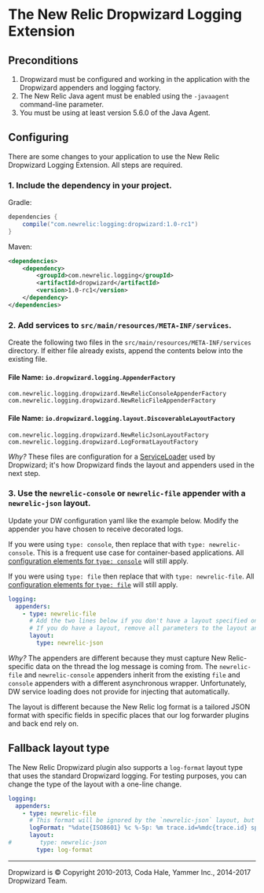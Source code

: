 # The New Relic Dropwizard Logging Extension

## Preconditions

1. Dropwizard must be configured and working in the application with the Dropwizard appenders and logging factory.
2. The New Relic Java agent must be enabled using the `-javaagent` command-line parameter.
3. You must be using at least version 5.6.0 of the Java Agent.

## Configuring

There are some changes to your application to use the New Relic Dropwizard Logging Extension. All steps are required.

### 1. Include the dependency in your project.

Gradle:

```groovy
dependencies {
    compile("com.newrelic:logging:dropwizard:1.0-rc1")
}
```

Maven:

```xml
<dependencies>
    <dependency>
        <groupId>com.newrelic.logging</groupId>
        <artifactId>dropwizard</artifactId>
        <version>1.0-rc1</version>
    </dependency>  
</dependencies>
```

### 2. Add services to `src/main/resources/META-INF/services`.

Create the following two files in the `src/main/resources/META-INF/services` directory. If either file already exists, 
append the contents below into the existing file.

#### File Name: `io.dropwizard.logging.AppenderFactory`
```
com.newrelic.logging.dropwizard.NewRelicConsoleAppenderFactory
com.newrelic.logging.dropwizard.NewRelicFileAppenderFactory
```

#### File Name: `io.dropwizard.logging.layout.DiscoverableLayoutFactory`
```
com.newrelic.logging.dropwizard.NewRelicJsonLayoutFactory
com.newrelic.logging.dropwizard.LogFormatLayoutFactory
```

*Why?* These files are configuration for a [ServiceLoader](https://docs.oracle.com/javase/8/docs/api/java/util/ServiceLoader.html)
used by Dropwizard; it's how Dropwizard finds the layout and appenders used in the next step.

### 3. Use the `newrelic-console` or `newrelic-file` appender with a `newrelic-json` layout.

Update your DW configuration yaml like the example below. Modify the appender you have chosen to receive decorated logs.

If you were using `type: console`, then replace that with `type: newrelic-console`. This is a frequent use case for container-based applications. All
[configuration elements for `type: console`](https://www.dropwizard.io/1.3.13/docs/manual/configuration.html#console)
will still apply.

If you were using `type: file` then replace that with `type: newrelic-file`. All 
[configuration elements for `type: file`](https://www.dropwizard.io/1.3.13/docs/manual/configuration.html#file) 
will still apply.

```yaml
logging:
  appenders:
    - type: newrelic-file
      # Add the two lines below if you don't have a layout specified on the appender.
      # If you do have a layout, remove all parameters to the layout and set the type to newrelic-json.
      layout: 
        type: newrelic-json
```

*Why?* The appenders are different because they must capture New Relic-specific data on the thread the log message
is coming from. The `newrelic-file` and `newrelic-console` appenders inherit from the existing `file` and `console`
appenders with a different asynchronous wrapper. Unfortunately, DW service loading does not provide for injecting 
that automatically.

The layout is different because the New Relic log format is a tailored JSON format with specific fields in specific places
that our log forwarder plugins and back end rely on.

## Fallback layout type

The New Relic Dropwizard plugin also supports a `log-format` layout type that uses the standard Dropwizard logging. For testing purposes,
you can change the type of the layout with a one-line change.

```yaml
logging:
  appenders:
    - type: newrelic-file
      # This format will be ignored by the `newrelic-json` layout, but used by the `log-format` layout.
      logFormat: "%date{ISO8601} %c %-5p: %m trace.id=%mdc{trace.id} span.id=%mdc{span.id}%n"
      layout: 
#        type: newrelic-json
        type: log-format
```

--------------
Dropwizard is © Copyright 2010-2013, Coda Hale, Yammer Inc., 2014-2017 Dropwizard Team.